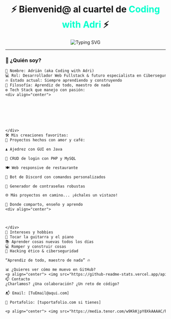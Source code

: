 <!-- Perfil README llamativo y profesional para Coding with Adri -->

<h1 align="center">⚡ Bienvenid@ al cuartel de <span style="color:#00ffcc">Coding with Adri</span> ⚡</h1>

<p align="center">
  <img src="https://readme-typing-svg.demolab.com?font=Fira+Code&pause=1000&center=true&width=435&lines=Fullstack+Developer+%7C+Cibersecurity+Enthusiast;Aprendiz+de+todo%2C+maestro+de+nada;Let's+build+%26+break+stuff!" alt="Typing SVG" />
</p>

---

### 🧠 ¿Quién soy?

```txt
📛 Nombre: Adrián (aka Coding with Adri)
💻 Rol: Desarrollador Web Fullstack & futuro especialista en Ciberseguridad
🔥 Estado actual: Siempre aprendiendo y construyendo
🧩 Filosofía: Aprendiz de todo, maestro de nada
⚙️ Tech Stack que manejo con pasión:
<div align="center">







</div>
🛠️ Mis creaciones favoritas:
🚀 Proyectos hechos con amor y café:

♟️ Ajedrez con GUI en Java

🔐 CRUD de login con PHP y MySQL

🍽️ Web responsive de restaurante

🤖 Bot de Discord con comandos personalizados

🧰 Generador de contraseñas robustas

🌐 Más proyectos en camino... ¡échales un vistazo!

🎥 Donde comparto, enseño y aprendo
<div align="center">



</div>
🧠 Intereses y hobbies
🎸 Tocar la guitarra y el piano
📚 Aprender cosas nuevas todos los días
💻 Romper y construir cosas
🔐 Hacking ético & ciberseguridad

“Aprendiz de todo, maestro de nada” 🔥

📊 ¿Quieres ver cómo me muevo en GitHub?
<p align="center"> <img src="https://github-readme-stats.vercel.app/api?username=CodingWithAdri&show_icons=true&theme=radical" alt="GitHub stats" /> <img src="https://github-readme-stats.vercel.app/api/top-langs/?username=CodingWithAdri&layout=compact&theme=radical" alt="Top Langs" /> </p>
📫 Contacto
¿Charlamos? ¿Una colaboración? ¿Un reto de código?

📬 Email: [TuEmail@aqui.com]

💼 Portafolio: [tuportafolio.com si tienes]

<p align="center"> <img src="https://media.tenor.com/w9KkKjpY8XkAAAAC/hacker.gif" width="250" /> </p> <p align="center"><b>Gracias por pasar por mi perfil. El código nunca duerme ⚡</b></p> ```
